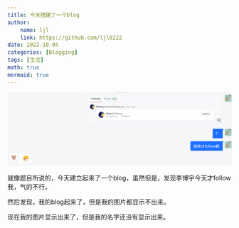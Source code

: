 ```yaml
---
title: 今天搭建了一个blog
author: 
    name: ljl
    link: https://github.com/ljl0222
date: 2022-10-05
categories: [Blogging]
tags: [生活]
math: true
mermaid: true
---
```


![Desktop View](/assets/img/posts/2022-10-05-今天搭建了一个blog/lby.png)

就像题目所说的，今天建立起来了一个blog，虽然但是，发现李博宇今天才follow我，气的不行。

然后发现，我的blog起来了，但是我的图片都显示不出来。

现在我的图片显示出来了，但是我的名字还没有显示出来。
